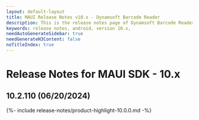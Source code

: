 ```yaml
---
layout: default-layout
title: MAUI Release Notes v10.x - Dynamsoft Barcode Reader
description: This is the release notes page of Dynamsoft Barcode Reader for MAUI SDK v10.x.
keywords: release notes, android, version 10.x,
needAutoGenerateSidebar: true
needGenerateH3Content: false
noTitleIndex: true
---
```


# Release Notes for MAUI SDK - 10.x

## 10.2.110 (06/20/2024)

{%- include release-notes/product-highlight-10.0.0.md -%}
